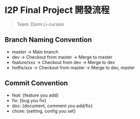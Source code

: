 # I2P Final Project 開發流程

> Team: Dorm Li-cursion

## Branch Naming Convention

- master -> Main branch
- dev -> Checkout from master -> Merge to master
- feature/xxx -> Checkout from dev -> Merge to dev
- hotfix/xxx -> Checkout from master -> Merge to dev, master

## Commit Convention

- feat: {feature you add}
- fix: {bug you fix}
- doc: {document, comment you add/fix}
- chore: {setting, config you set}
